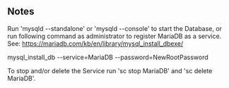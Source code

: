 Notes
-----
Run 'mysqld --standalone' or 'mysqld --console' to start the Database,
or run following command as administrator to register MariaDB as a service. See:
https://mariadb.com/kb/en/library/mysql_install_dbexe/

mysql_install_db --service=MariaDB --password=NewRootPassword

To stop and/or delete the Service run 'sc stop MariaDB' and 'sc delete MariaDB'.